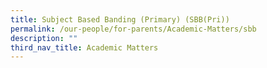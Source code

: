 ```yaml
---
title: Subject Based Banding (Primary) (SBB(Pri))
permalink: /our-people/for-parents/Academic-Matters/sbb
description: ""
third_nav_title: Academic Matters
---
```

